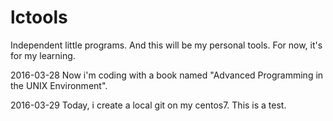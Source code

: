 # lctools
Independent little programs. And this will be my personal tools. For now, it's for my learning.

2016-03-28
  Now i'm coding with a book named "Advanced Programming in the UNIX Environment".
  
2016-03-29
  Today, i create a local git on my centos7. This is a test.
